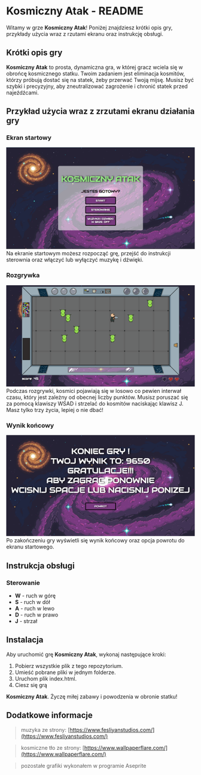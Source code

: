 # Kosmiczny Atak - README

Witamy w grze **Kosmiczny Atak**! Poniżej znajdziesz krótki opis gry, przykłady użycia wraz z rzutami ekranu oraz instrukcję obsługi.

## Krótki opis gry

**Kosmiczny Atak** to prosta, dynamiczna gra, w której gracz wciela się w obrońcę kosmicznego statku. Twoim zadaniem jest eliminacja kosmitów, którzy próbują dostać się na statek, żeby przerwać Twoją mijsę. Musisz być szybki i precyzyjny, aby zneutralizować zagrożenie i chronić statek przed najeźdźcami.

## Przykład użycia wraz z zrzutami ekranu działania gry

### Ekran startowy
![Ekran startowy](./images/zrzuty_ekranu/menu.png)
Na ekranie startowym możesz rozpocząć grę, przejść do instrukcji sterownia oraz włączyć lub wyłączyć muzykę i dźwięki.

### Rozgrywka
![Rozgrywka](./images/zrzuty_ekranu/game.png)
Podczas rozgrywki, kosmici pojawiają się w losowo co pewien interwał czasu, który jest zależny od obecnej liczby punktów. Musisz poruszać się za pomocą klawiszy WSAD i strzelać do kosmitów naciskając klawisz J. Masz tylko trzy życia, lepiej o nie dbać!

### Wynik końcowy
![Wynik końcowy](./images/zrzuty_ekranu/wynik.png)
Po zakończeniu gry wyświetli się wynik końcowy oraz opcja powrotu do ekranu startowego.

## Instrukcja obsługi

### Sterowanie

- **W** - ruch w górę
- **S** - ruch w dół
- **A** - ruch w lewo
- **D** - ruch w prawo
- **J** - strzał

## Instalacja

Aby uruchomić grę **Kosmiczny Atak**, wykonaj następujące kroki:

1. Pobierz wszystkie plik z tego repozytorium.
2. Umieść pobrane pliki w jednym folderze.
3. Uruchom plik index.html.
4. Ciesz się grą


**Kosmiczny Atak**.
Życzę miłej zabawy i powodzenia w obronie statku!

## Dodatkowe informacje

> muzyka ze strony: [https://www.fesliyanstudios.com/](https://www.fesliyanstudios.com/)

> kosmiczne tło ze strony: [https://www.wallpaperflare.com/](https://www.wallpaperflare.com/)

> pozostałe grafiki wykonałem w programie Aseprite
